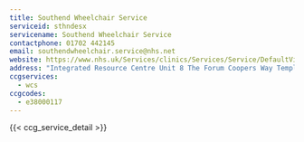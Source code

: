 ```yaml
---
title: Southend Wheelchair Service
serviceid: sthndesx
servicename: Southend Wheelchair Service
contactphone: 01702 442145
email: southendwheelchair.service@nhs.net
website: https://www.nhs.uk/Services/clinics/Services/Service/DefaultView.aspx?id=318401
address: "Integrated Resource Centre Unit 8 The Forum Coopers Way Temple Farm Industrial Estate  Southend on Sea Essex SS2 5TE"
ccgservices:
  - wcs
ccgcodes:
  - e38000117
---
```


{{< ccg_service_detail >}}
